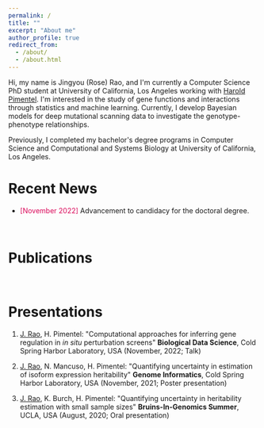 ```yaml
---
permalink: /
title: ""
excerpt: "About me"
author_profile: true
redirect_from: 
  - /about/
  - /about.html
---
```


Hi, my name is Jingyou (Rose) Rao, and I'm currently a Computer Science PhD student at University of California, Los Angeles working with [Harold Pimentel](https://pimentellab.com/). I'm interested in the study of gene functions and interactions through statistics and machine learning. Currently, I develop Bayesian models for deep mutational scanning data to investigate the genotype-phenotype relationships.

Previously, I completed my bachelor's degree programs in Computer Science and Computational and Systems Biology at University of California, Los Angeles.

Recent News
======

* <span style="color:#db0a5b">[November 2022]</span> Advancement to candidacy for the doctoral degree.

<br>

Publications
======



<br>

Presentations
======

1. <u>J. Rao</u>, H. Pimentel: "Computational approaches for inferring gene regulation in <em>in situ</em> perturbation screens" <b>Biological Data Science</b>, Cold Spring Harbor Laboratory, USA (November, 2022; Talk)

2. <u>J. Rao</u>, N. Mancuso, H. Pimentel: "Quantifying uncertainty in estimation of isoform expression heritability" <b>Genome Informatics</b>, Cold Spring Harbor Laboratory, USA (November, 2021; Poster presentation)

3. <u>J. Rao</u>, K. Burch, H. Pimentel: "Quantifying uncertainty in heritability estimation with small sample sizes" <b>Bruins-In-Genomics Summer</b>, UCLA, USA (August, 2020; Oral presentation)

 
